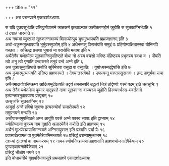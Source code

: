 +++
title = "११"

+++
अथ प्रथमप्रश्ने एकादशोऽध्यायः

स यदि पुत्रप्रसूर्भवति प्रसिद्धमौपासने जातकर्म कृत्वाऽन्यत्र फलीकरणहोमं जुहोति स सूतकाग्निर्भवति १   
तं दशाहं धारयति २   
अथ नवम्यां व्युष्टायां सूतकाग्नावाज्यं विलाप्योत्पूय युगमुत्थापयति ब्रह्मजज्ञानम् इति ३   
अथो-दकुम्भमुत्थापयति भूर्भुवस्सुवरोम् इति ४
अथैनमप्सु विसर्जयति समुद्रं वः प्रहिणोम्यक्षितास्स्वां योनिमपि गच्छत । अच्छिद्रः प्रजथा भूयासं मा परासेचि मत्पयः इति ५   
अथैतेनैव यथेतमेत्य सूतकाग्निमुपतिष्ठते बोधा नो अस्य वचसो यविष्ठ मंहिष्ठस्य प्रभृतस्य स्वधा वः । पीयति त्वो अनु त्वो गृणाति वन्दारुस्ते तनुवं वन्दे अग्ने इति ६   
अथ पुत्रप्रसूमुपतिष्ठते सबोधि सूरिर्मघवा वसुदा वा वसुपतिः । युयोध्यस्मद्द्वेषांसि इति ७   
अथ कुमारमुत्थापयति उत्तिष्ठ ब्रह्मणस्पते । देवयन्तस्त्वेमहे । उपप्रयन्तु मरुतस्सुदानवः । इन्द्र प्राशूर्भवा सचा इति ८   
अथैनमादायोपनिष्क्रम्य आदित्यमुदीक्षयति उद्वयं तमसस्परि उदुत्यं चित्रं तद्विष्णोः परमं पदम् इति चतसृभिः ९   
अथ तेनैव यथेतमेत्य कुमारं मातृहस्ते दत्वा सूतकाग्ना वाज्यस्य जुहोति हिरण्यगर्भस्स-मवर्तताग्रे इत्यान्तादनुवाक्यस्य प्रत्यृचम् १०   
उत्सृजसि सूतकाग्निम् २२   
आयुर्दा अग्ने हविषो जुषाणः इत्यरण्योर्वा समारोपयते १२   
तमुपनयने मन्थति १३   
अथौपासनमुपतिष्ठते अग्न आयूंषि पवसे अग्ने पवस्व स्वपाः इति द्वाभ्याम् १४   
ज्योतिष्मत्या पुत्रस्य नाम गृह्णाति अन्नादमेवैनं करोति इति ब्राह्मणम् १५   
अथैनं मूÞर्यवघ्रायाभिमन्त्रयते अग्निरायुष्मान् इति पञ्चभिः पर्या यैः १६   
प्रवासादेत्यागतं वा पुत्रमेतैरेवाभिमन्त्रयते १७
प्रसिद्धं दशम्यामुत्थानम् १८   
दशम्यां द्वादश्यां वा नामकरणम् १९
नामकरणोपनिष्क्रामणान्नप्राशनानि ब्राह्मणभोजनादेवैकेषाम् २०
पुण्याहवाचनादेवैकेषाम् २१   
प्रसिद्धे चौळोप नयने २२   
इति बोधायनीये गृह्यपरिभाषासूत्रे प्रथमप्रश्ने एकादशोऽध्यायः
